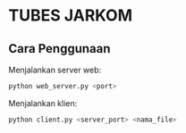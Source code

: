 # TUBES JARKOM

## Cara Penggunaan

Menjalankan server web:
```bash
python web_server.py <port>
```

Menjalankan klien:
```bash
python client.py <server_port> <nama_file>
```